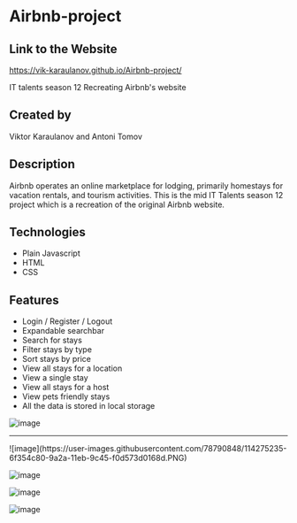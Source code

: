 # Airbnb-project

## Link to the Website
https://vik-karaulanov.github.io/Airbnb-project/

IT talents season 12 Recreating Airbnb's website

## Created by

Viktor Karaulanov and Antoni Tomov

## Description

Airbnb operates an online marketplace for lodging, primarily homestays for vacation rentals, and tourism activities.
This is the mid IT Talents season 12 project which is a recreation of the original Airbnb website.

## Technologies

* Plain Javascript
* HTML
* CSS

## Features

- Login / Register / Logout
- Expandable searchbar
- Search for stays
- Filter stays by type
- Sort stays by price
- View all stays for a location
- View a single stay
- View all stays for a host
- View pets friendly stays
- All the data is stored in local storage

![image](https://user-images.githubusercontent.com/78790848/114275076-d7cff980-9a29-11eb-92b6-626c88a14418.PNG)
<hr>
![image](https://user-images.githubusercontent.com/78790848/114275235-6f354c80-9a2a-11eb-9c45-f0d573d0168d.PNG)

![image](https://user-images.githubusercontent.com/78790848/114275086-dbfc1700-9a29-11eb-9bad-165e6360e809.PNG)

![image](https://user-images.githubusercontent.com/78790848/114275091-de5e7100-9a29-11eb-99f1-6baf24dcd084.PNG)

![image](https://user-images.githubusercontent.com/78790848/114275101-e7e7d900-9a29-11eb-9db1-d457fc3098c3.PNG)
